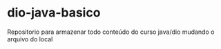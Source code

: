 # dio-java-basico
Repositorio para armazenar todo conteúdo do curso java/dio
mudando o arquivo do local

